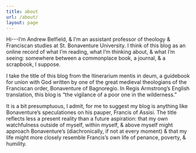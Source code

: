 ```yaml
---
title: about
url: /about/
layout: page
---
```


Hi---I’m Andrew Belfield, & I’m an assistant professor of theology & Franciscan studies at St. Bonaventure University. I think of this blog as an online record of what I’m reading, what I’m thinking about, & what I’m seeing: somewhere between a commonplace book, a journal, & a scrapbook, I suppose.

I take the title of this blog from the Itinerarium mentis in deum, a guidebook for union with God written by one of the great medieval theologians of the Franciscan order, Bonaventure of Bagnoregio. In Regis Armstrong’s English translation, this blog is “the vigilance of a poor one in the wilderness.”

It is a bit presumptuous, I admit, for me to suggest my blog is anything like Bonaventure’s speculationes on his pauper, Francis of Assisi. The title reflects less a present reality than a future aspiration: that my own watchfulness outside of myself, within myself, & above myself might approach Bonaventure’s (diachronically, if not at every moment) & that my life might more closely resemble Francis’s own life of penance, poverty, & humility.

